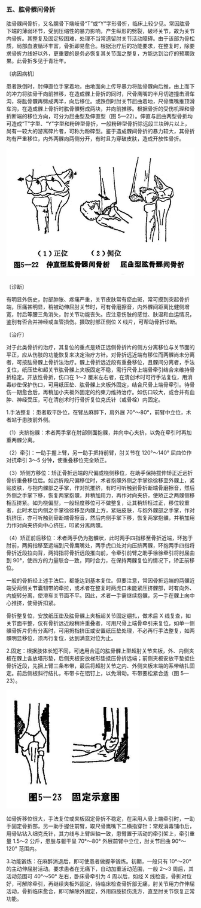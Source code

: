### 五、肱骨髁间骨折

肱骨髁间骨折，又名臑骨下端岐骨“T”或“Y”字形骨折，临床上较少见。常因肱骨下端的薄弱环节，受到压缩性的暴力影响，产生纵形的劈裂，破坏关节，故为关节内骨折。其整复及固定较困难，处理不当常遗留肘关节活动障碍。由于该部为骨松质，局部血液循环丰富，骨折即易愈合。根据治疗后的功能要求，在整复时，除要求骨折力线好以外，更重要的是务必恢复其关节面之整复，方能达到治疗的预期效果。此骨折多见于青壮年。

〔病因病机〕

患者跌倒时，肘伸直位手掌着地，由地面向上传导暴力将肱骨髁向后推，由上而下的冲力将肱骨干向前推移，在造成髁上骨折的同时，尺骨鹰嘴的半月切迹撞击滑车沟，将肱骨髁再劈成两半，向后移位。或跌倒时肘关节屈曲着地，尺骨鹰嘴推顶滑车沟，在造成髁上骨折时肱骨髁劈成两块，并向前推移。根据骨折的受伤机理和骨折断端的移位方向，可分为屈曲型及伸直型（图 5—22）。伸直与屈曲两型骨折均可造成“T”字型、“Y”字型和粉碎型骨折，一般粉碎型骨折除远段三块碎片以上，尚有一较大的游离碎片者，可称为粉碎型。鉴于造成髁间骨折的暴力较大，其骨折均有严重移位，内外两髁向两侧分开，有时且为穿破皮肤，造成开放性骨折。

<img src="./img/5-22.jpg" style="zoom:70%;" />

〔诊断〕

有明显外伤史，肘部肿胀、疼痛严重，关节皮肤常有瘀血斑，常可摸到突起骨折端，压痛甚明显，稍被动伸屈肘关节时，可有骨磨擦音，内外髁间距离比健侧增宽，肘后等腰三角消失，肘关节功能丧失。应注意伤肢的感觉、肤温和血运情况，鉴别有否合并神经或血管损伤。摄取肘部正侧位 X 线片，可帮助骨折诊断。

〔治疗〕

对于此类骨折的治疗，其复位的重点是矫正远侧骨折片的侧方分离移位与关节面的平正，应从伤肢的功能恢复来决定治疗方针。对骨折远近端有移位而两髁尚未分离者，可按肱骨髁上骨折法治疗。髁上骨折远近段有重叠移位，且髁间分离者，手法复位，纸压垫和超关节肱骨髁上夹板固定不稳，需行尺骨上端骨牵引结合来维持骨折稳定。开放性骨折，伤口在 1〜2 厘米左右者，在清创术时可行手法复位，用消毒纱垫保护伤口，可用纸压垫、肱骨髁上夹板外固定，结合尺骨上端骨牵引。待骨伤一期愈合后，再稍加小夹板外固定的约束力维持治疗。如伤口较大，或合并有血肿、神经受压，可在清创术时行骨折复位克氏针（或骨栓）内固定。

1.手法整复：患者取平卧位，在臂丛麻醉下，肩外展 70°〜80°，前臂中立位，术者站于患肢前外侧。

（1）夹挤抱髁：术者两手掌在肘部侧面抱髁，并向中心夹挤，以免在牵引时再加重两髁分离。

（2）牵引：一助手握上臂，另一助手把持前臂，肘关节在 120°〜140° 屈曲位作对抗牵引 3〜5 分钟，使重叠移位完全矫正。

（3）矫侧方移位：矫正骨折远端的尺偏或桡侧移位，在助手保持拔伸矫正近远折骨折重叠移位后。如远折段尺偏移位时，术者抱髁外侧之手掌徐徐移至外髁上，紧贴皮肤，与抱内髁部之手掌，作对抗推挤，有时可听触到骨折断端骨磨擦音，然后外侧之手掌下移，恢复两掌抱髁，并稍加用力，再作对向夹挤，使矫正之两髁侧移相互挤紧。如为桡偏型，一般轻度移位可不做整复，让其稍矫枉过正，移位较重者，此时术后内侧之手掌徐徐移至内髁上方，紧贴皮肤，与抱外髁部之手掌，作对抗挤压，亦可听触到骨断端骨擦音，然后内侧手掌下移，恢复两掌抱髁，并稍加用力作对向夹挤向中心挤压，叩紧分离两髁。

（4）矫正前后移位：术者两手仍为抱髁状，此时两手四指移至骨折近端，环抱于肘前，两拇指移至远端到尺骨鹰嘴处，两手虎口处对向压挤两髁，环抱两手四指将骨折近段拉向背，两拇指将骨折远段推向前，令牵引前臂之助手徐徐牵引将肘屈曲到 90°，使四方的力量联合一致，同时合力，在保持两髁复位的情况下，矫正前移位。

一般的骨折经上述手法后，都能达到基本复位。但要注意，常因骨折远端的两髁近端受两侧关节囊韧带的牵拉，或术者在整复时两虎口未能紧压挤髁部，时有向外、内旋转分离，使滑车关节面不平。因此，术者一手需继续抱髁，另一手在髁上向中心推挤，使骨折扣紧。

骨折整复位，安放纸压垫及肱骨髁上夹板超关节固定绷扎，做术后 X 线复查，如关节面平整，仅有骨折远近段稍许重叠者，可用尺骨上端骨牵引来复位，如单一侧髁骨折片仍有分离时，可用拇指挤压或安置纸压垫处理，不必再行手法整复，如两髁明显移位，须再行复位，达到满意对位为止。

2.固定：根据肢体长短不同，可选用合适的肱骨髁上型超肘关节夹板，外、内侧夹板在髁上各放塔形垫，后侧夹板安放梯形垫抵压骨折远端；前侧夹板安放平垫抵住骨折近段，先捆上臂三条布带，最后将超肘关节之内、外侧夹板末端的系带结扎固定。前后侧板斜行结扎，布带卡在铝钉上，以免滑动。布带要松紧合适（图 5—23）。

<img src="./img/5-23.jpg" style="zoom:70%;" />

如骨折移位很大，手法复位或夹板固定骨折不稳定，在采用人骨上端牵引时，一助手固定骨折部，另一助手握住前臂，取尺骨鹰嘴下二横指穿针：常规消毒铺巾后，用骨钻钻入细克氏针，其力线与上臂纵轴一致，患臂置于活动的牵引架上，牵引重量 1.5〜2 公斤，患肢与躯干呈 70°〜80° 外展前臂中立位，肘关节屈曲 90°〜120° 范围内。

3.功能锻炼：在麻醉消退后，即可使患者做握拳锻炼。初期，一般只有 10°〜20° 的主动伸屈肘活动。要求患者在无痛下，自动加重活动范围，一般 2〜3 周后，其活动范围可 40°〜50° 左右，卧床骨牵引为 4 周以后，如经 X 线检查，骨折对位好，可解除牵引，再继续夹板外固定，待临床检查骨折部无痛，肘关节用力作伸屈活动，骨折临床愈合，即可解除外固定，外用四肢损伤洗方，直至肘关节恢复正常功能。
